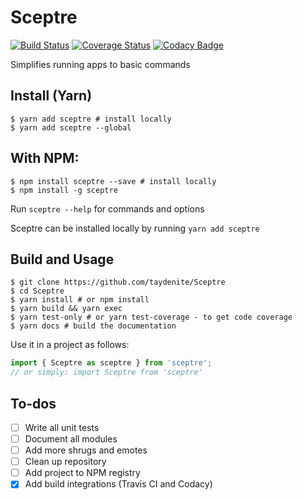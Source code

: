 # Sceptre  

[![Build Status](https://travis-ci.com/opalight/Sceptre.svg?branch=master)](https://travis-ci.com/opalight/Sceptre) [![Coverage Status](https://coveralls.io/repos/github/opalight/Sceptre/badge.svg?branch=master)](https://coveralls.io/github/opalight/Sceptre?branch=master) [![Codacy Badge](https://api.codacy.com/project/badge/Grade/1e293e38e4494d66a1c63898692fbb70)](https://www.codacy.com/app/CollinGrimm/Sceptre?utm_source=github.com&amp;utm_medium=referral&amp;utm_content=opalight/Sceptre&amp;utm_campaign=Badge_Grade)

Simplifies running apps to basic commands


## Install (Yarn)
```shell
$ yarn add sceptre # install locally
$ yarn add sceptre --global
```
## With NPM:
```shell
$ npm install sceptre --save # install locally
$ npm install -g sceptre
```
Run `sceptre --help` for commands and options  

Sceptre can be installed locally by running
`yarn add sceptre`

## Build and Usage
```shell
$ git clone https://github.com/taydenite/Sceptre
$ cd Sceptre
$ yarn install # or npm install
$ yarn build && yarn exec
$ yarn test-only # or yarn test-coverage - to get code coverage
$ yarn docs # build the documentation
```
Use it in a project as follows:
```typescript
import { Sceptre as sceptre } from 'sceptre';
// or simply: import Sceptre from 'sceptre'
```

## To-dos
- [ ] Write all unit tests      
- [ ] Document all modules       
- [ ] Add more shrugs and emotes
- [ ] Clean up repository
- [ ] Add project to NPM registry
- [x] Add build integrations (Travis CI and Codacy)